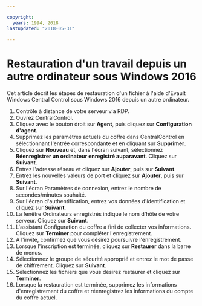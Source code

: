```yaml
---

copyright:
  years: 1994, 2018
lastupdated: "2018-05-31"

---
```


# Restauration d'un travail depuis un autre ordinateur sous Windows 2016 

Cet article décrit les étapes de restauration d'un fichier à l'aide d'Evault Windows Central Control sous Windows 2016 depuis un autre ordinateur. 

1. Contrôle à distance de votre serveur via RDP.
2. Ouvrez CentralControl.
3. Cliquez avec le bouton droit sur **Agent**, puis cliquez sur **Configuration d'agent**.
4. Supprimez les paramètres actuels du coffre dans CentralControl en sélectionnant l'entrée correspondante et en cliquant sur **Supprimer**.
5. Cliquez sur **Nouveau** et, dans l'écran suivant, sélectionnez **Réenregistrer un ordinateur enregistré auparavant**. Cliquez sur **Suivant**.
6. Entrez l'adresse réseau et cliquez sur **Ajouter**, puis sur **Suivant**.
7. Entrez les nouvelles valeurs de port et cliquez sur **Ajouter**, puis sur **Suivant**.
8. Sur l'écran Paramètres de connexion, entrez le nombre de secondes/minutes souhaité. 
9. Sur l'écran d'authentification, entrez vos données d'identification et cliquez sur **Suivant**.
10. La fenêtre Ordinateurs enregistrés indique le nom d'hôte de votre serveur. Cliquez sur **Suivant**.
11.	L'assistant Configuration du coffre a fini de collecter vos informations. Cliquez sur **Terminer** pour compléter l'enregistrement.
12. A l'invite, confirmez que vous désirez poursuivre l'enregistrement.
13. Lorsque l'inscription est terminée, cliquez sur **Restaurer** dans la barre de menus. 
9.	Sélectionnez le groupe de sécurité approprié et entrez le mot de passe de chiffrement. Cliquez sur **Suivant**.
10.	Sélectionnez les fichiers que vous désirez restaurer et cliquez sur **Terminer**. 
11.	Lorsque la restauration est terminée, supprimez les informations d'enregistrement du coffre et réenregistrez les informations du compte du coffre actuel. 
